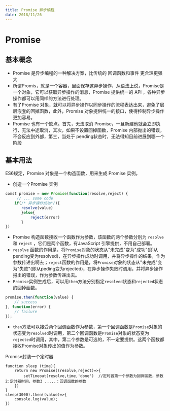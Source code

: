 ```yaml
---
title: Promise 异步编程
date: 2018/11/26
---
```


# Promise

## 基本概念

* Promise 是异步编程的一种解决方案，比传统的 回调函数和事件 更合理更强大
* 所谓Promis，就是一个容器，里面保存这异步操作，从语法上说，Promise是一个对象，它可以获取异步操作的消息，Promise 提供统一的 API ，各种异步操作都可以用同样的方法进行处理。
* 有了Promise 对象，就可以将异步操作以同步操作的流程表达出来，避免了层层嵌套的回掉函数，此外，Promise 对象提供统一的接口，使得控制异步操作更加容易。
* Promise 也有一个缺点。首先，无法取消 Promise，一旦新建他就会立即执行，无法中途取消，其次，如果不设置回掉函数，Promise 内部抛出的错误，不会反应到外部，第三，当处于 pending状态时，无法得知目前进展到哪一个阶段

## 基本用法

ES6规定，Promise 对象是一个构造函数，用来生成 Promise 实例。

* 创造一个Promise 实例

```js
comst promise = new Promise(function(resolve,reject) {
     // ... some code
    if(/* 异步操作成功*/){
       resolve(value)
       }else{
           reject(error)
       }
})
```

* Promise 构造函数接收一个函数作为参数，该函数的两个参数分别为 `resolve` 和 `reject` ，它们是两个函数，有JavaScript 引擎提供，不用自己部署。
* `resolve` 函数的作用是，将`Promise`对象的状态从"未完成"变为"成功"(即从pending变为resolved)，在异步操作成功时调用，并将异步操作的结果，作为参数传递出啊去；`reject`函数的作用是，将`Promise`对象的状态从"未完成"变为"失败"(即从peding变为rejected)，在异步操作失败时调用，并将异步操作报出的错误，作为参数传递出去。
* `Promise`实例生成后，可以用`then`方法分别指定`resolved`状态和`rejected`状态的回掉函数。

```js
promise.then(function(value) {
    // success
}, function(error) {
    // failure
});
```

* `then`方法可以接受两个回调函数作为参数，第一个回调函数是`Promise`对象的状态变为`resolved`时调用，第二个回调函数是`Promise`对象的状态变为`rejected`时调用，其中，第二个参数是可选的，不一定要提供。这两个函数都接收Promise对象传出的值作为参数。

Promise封装一个定时器

```JS
function sleep (time){
    return new Promise((resolve,reject)=>{
        setTimeout(resolve,time,'done')  //定时器第一个参数为回调函数，参数2:定时器时间，参数3 .....：回调函数的参数
    })
}
sleep(3000).then((value)=>{
    console.log(value);
})
```

